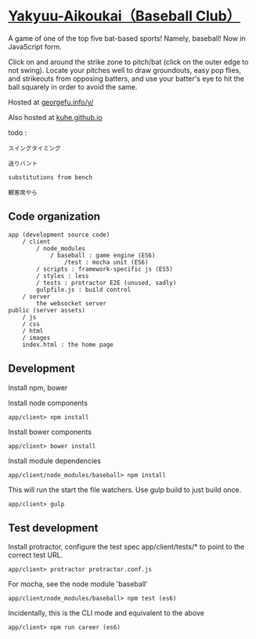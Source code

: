 [Yakyuu-Aikoukai（Baseball Club）](http://georgefu.info/y)
===============

A game of one of the top five bat-based sports! Namely, baseball! Now in JavaScript form.

Click on and around the strike zone to pitch/bat (click on the outer edge to not swing). Locate your pitches well to draw groundouts, easy pop flies,
and strikeouts from opposing batters, and use your batter's eye to hit the ball squarely in order to avoid the same.

Hosted at [georgefu.info/y/](http://georgefu.info/y)

Also hosted at [kuhe.github.io](http://kuhe.github.io)

todo :

    スイングタイミング

    送りバント

    substitutions from bench
    
    観客席やら


## Code organization

    app (development source code)
        / client
            / node_modules
                / baseball : game engine (ES6)
                    /test : mocha unit (ES6)
            / scripts : framework-specific js (ES5)
            / styles : less
            / tests : protractor E2E (unused, sadly)
            gulpfile.js : build control
        / server
            the websocket server
    public (server assets)
        / js
        / css
        / html
        / images
        index.html : the home page


## Development

Install npm, bower

Install node components

    app/client> npm install

Install bower components

    app/client> bower install

Install module dependencies

    app/client/node_modules/baseball> npm install

This will run the start the file watchers. Use gulp build to just build once.

    app/client> gulp


## Test development

Install protractor, configure the test spec app/client/tests/* to point to the correct test URL.

    app/client> protractor protractor.conf.js

For mocha, see the node module 'baseball'

    app/client/node_modules/baseball> npm test (es6)

Incidentally, this is the CLI mode and equivalent to the above

    app/client> npm run career (es6)